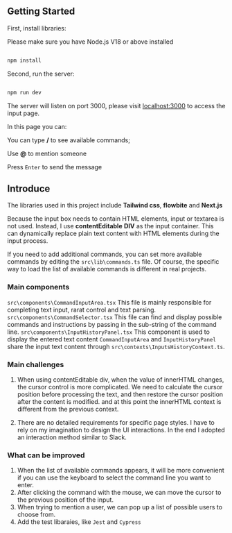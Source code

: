 
## Getting Started



First, install libraries:

Please make sure you have Node.js V18 or above installed

```bash

npm install

```



Second, run the server:



```bash

npm run dev

```

The server will listen on port 3000, please visit [localhost:3000](http://localhost:3000/command) to access the input page.



In this page you can:

You can type <b>/</b> to see available commands;

Use <b>@</b> to mention someone

Press `Enter` to send the message



## Introduce



The libraries used in this project include **Tailwind css**, **flowbite** and **Next.js**



Because the input box needs to contain HTML elements, input or textarea is not used. Instead, I use **contentEditable** **DIV** as the input container. This can dynamically replace plain text content with HTML elements during the input process.

If you need to add additional commands, you can set more available commands by editing the `src\lib\commands.ts` file. Of course, the specific way to load the list of available commands is different in real projects.

### Main components
`src\components\CommandInputArea.tsx`
This file is mainly responsible for completing text input, rarat control and text parsing.
`src\components\CommandSelector.tsx`
This file can find and display possible commands and instructions by passing in the sub-string of the command line.
`src\components\InputHistoryPanel.tsx`
This component is used to display the entered text content
`CommandInputArea` and `InputHistoryPanel` share the input text content through `src\contexts\InputsHistoryContext.ts`.

### Main challenges

 1. When using contentEditable div, when the value of innerHTML changes, the cursor control is more complicated. We need to calculate the cursor position before processing the text, and then restore the cursor position after the content is modified. and at this point the innerHTML context is different from the  previous context.

 2. There are no detailed requirements for specific page styles. I have to rely on my imagination to design the UI interactions. In the end I adopted an interaction method similar to Slack.

### What can be improved

1. When the list of available commands appears, it will be more convenient if you can use the keyboard to select the command line you want to enter.
2. After clicking the command with the mouse, we can move the cursor to the previous position of the input.
3. When trying to mention a user, we can pop up a list of possible users to choose from.
4. Add the test libaraies, like `Jest` and `Cypress`